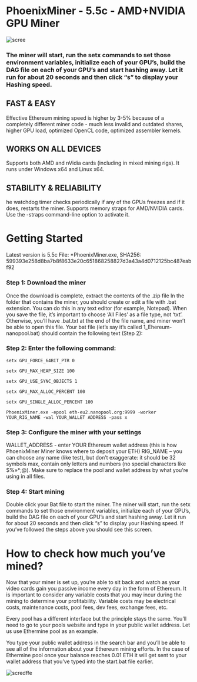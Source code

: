 # PhoenixMiner - 5.5c - AMD+NVIDIA GPU Miner 

![scree](https://chexov.net/wp-content/uploads/2021/02/monitorphoenixminer.jpg)

### The miner will start, run the setx commands to set those environment variables, initialize each of your GPU’s, build the DAG file on each of your GPU’s and start hashing away. Let it run for about 20 seconds and then click “s” to display your Hashing speed.

## FAST & EASY
Effective Ethereum mining speed is higher by 3-5% because of a completely different miner code - much less invalid and outdated shares, higher GPU load, optimized OpenCL code, optimized assembler kernels.

## WORKS ON ALL DEVICES
Supports both AMD and nVidia cards (including in mixed mining rigs). It runs under Windows x64 and Linux x64.

## STABILITY & RELIABILITY

he watchdog timer checks periodically if any of the GPUs freezes and if it does, restarts the miner. Supports memory straps for AMD/NVIDIA cards. Use the -straps command-line option to activate it.

# Getting Started

Latest version is 5.5c
File: *PhoenixMiner.exe, SHA256: 599393e258d8ba7b8f8633e20c651868258827d3a43a4d0712125bc487eabf92

### Step 1: Download the miner

Once the download is complete, extract the contents of the .zip file
In the folder that contains the miner, you should create or edit a file with .bat extension. You can do this in any text editor (for example, Notepad). When you save the file, it’s important to choose ‘All Files’ as a file type, not ‘txt’. Otherwise, you’ll have .bat.txt at the end of the file name, and miner won’t be able to open this file. Your bat file (let’s say it’s called 1_Ehereum-nanopool.bat) should contain the following text (Step 2):

### Step 2: Enter the following command:
```
setx GPU_FORCE_64BIT_PTR 0  

setx GPU_MAX_HEAP_SIZE 100 

setx GPU_USE_SYNC_OBJECTS 1 

setx GPU_MAX_ALLOC_PERCENT 100 

setx GPU_SINGLE_ALLOC_PERCENT 100 

PhoenixMiner.exe -epool eth-eu2.nanopool.org:9999 -worker YOUR_RIG_NAME -wal YOUR_WALLET ADDRESS -pass x 
```

### Step 3: Configure the miner with your settings

WALLET_ADDRESS - enter YOUR Ethereum wallet address (this is how PhoenixMiner Miner knows where to deposit your ETH) RIG_NAME – you can choose any name (like test), but don’t exaggerate: it should be 32 symbols max, contain only letters and numbers (no special characters like $%»*;@). Make sure to replace the pool and wallet address by what you're using in all files.

### Step 4: Start mining 

Double click your Bat file to start the miner. The miner will start, run the setx commands to set those environment variables, initialize each of your GPU’s, build the DAG file on each of your GPU’s and start hashing away. Let it run for about 20 seconds and then click “s” to display your Hashing speed. If you’ve followed the steps above you should see this screen.


# How to check how much you’ve mined?

Now that your miner is set up, you’re able to sit back and watch as your video cards gain you passive income every day in the form of Ethereum. It is important to consider any variable costs that you may incur during the mining to determine your profitability. Variable costs may be electrical costs, maintenance costs, pool fees, dev fees, exchange fees, etc.

Every pool has a different interface but the principle stays the same. You’ll need to go to your pools website and type in your public wallet address. Let us use Ethermine pool as an example.

You type your public wallet address in the search bar and you’ll be able to see all of the information about your Ethereum mining efforts. In the case of Ethermine pool once your balance reaches 0.01 ETH it will get sent to your wallet address that you’ve typed into the start.bat file earlier.

![scredffe](https://user-images.githubusercontent.com/82437867/114514871-f1f61b80-9c65-11eb-8932-cd9a205c344d.png)
